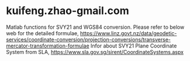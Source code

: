 # kuifeng.zhao-gmail.com
Matlab functions for SVY21 and WGS84 conversion. 
Please refer to below web for the detailed formulae, https://www.linz.govt.nz/data/geodetic-services/coordinate-conversion/projection-conversions/transverse-mercator-transformation-formulae
Infor about SVY21 Plane Coordinate System from SLA, https://www.sla.gov.sg/sirent/CoordinateSystems.aspx
